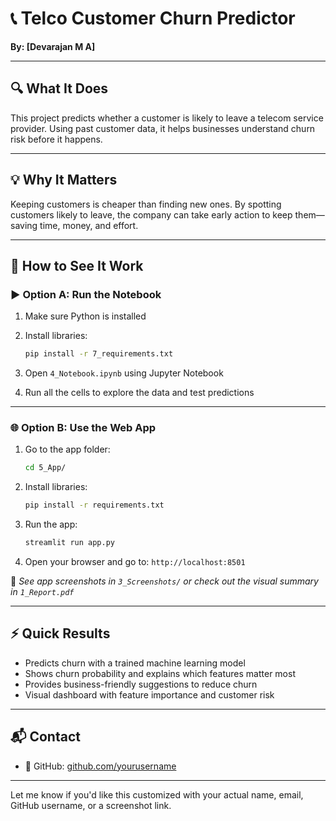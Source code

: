 
# 📞 Telco Customer Churn Predictor

**By: \[Devarajan M A]**

---

## 🔍 What It Does

This project predicts whether a customer is likely to leave a telecom service provider.
Using past customer data, it helps businesses understand churn risk before it happens.

---

## 💡 Why It Matters

Keeping customers is cheaper than finding new ones.
By spotting customers likely to leave, the company can take early action to keep them—saving time, money, and effort.

---

## 🚀 How to See It Work

### ▶ Option A: Run the Notebook

1. Make sure Python is installed
2. Install libraries:

   ```bash
   pip install -r 7_requirements.txt  
   ```
3. Open `4_Notebook.ipynb` using Jupyter Notebook
4. Run all the cells to explore the data and test predictions

---

### 🌐 Option B: Use the Web App

1. Go to the app folder:

   ```bash
   cd 5_App/  
   ```
2. Install libraries:

   ```bash
   pip install -r requirements.txt  
   ```
3. Run the app:

   ```bash
   streamlit run app.py  
   ```
4. Open your browser and go to:
   `http://localhost:8501`

📸 *See app screenshots in `3_Screenshots/` or check out the visual summary in `1_Report.pdf`*

---

## ⚡ Quick Results

* Predicts churn with a trained machine learning model
* Shows churn probability and explains which features matter most
* Provides business-friendly suggestions to reduce churn
* Visual dashboard with feature importance and customer risk

---

## 📬 Contact

* 🐙 GitHub: [github.com/yourusername](https://github.com/devarajma)

---

Let me know if you'd like this customized with your actual name, email, GitHub username, or a screenshot link.
